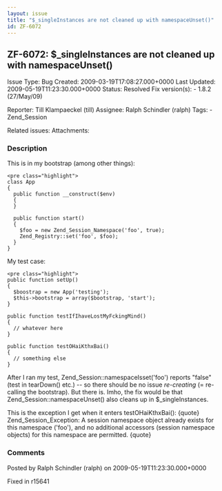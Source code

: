 ```yaml
---
layout: issue
title: "$_singleInstances are not cleaned up with namespaceUnset()"
id: ZF-6072
---
```


ZF-6072: $\_singleInstances are not cleaned up with namespaceUnset()
--------------------------------------------------------------------

 Issue Type: Bug Created: 2009-03-19T17:08:27.000+0000 Last Updated: 2009-05-19T11:23:30.000+0000 Status: Resolved Fix version(s): - 1.8.2 (27/May/09)
 
 Reporter:  Till Klampaeckel (till)  Assignee:  Ralph Schindler (ralph)  Tags: - Zend\_Session
 
 Related issues: 
 Attachments: 
### Description

This is in my bootstrap (among other things):

 
    <pre class="highlight">
    class App
    {
      public function __construct($env)
      {
      }
    
      public function start()
      {
        $foo = new Zend_Session_Namespace('foo', true);
        Zend_Registry::set('foo', $foo);
      }
    }


My test case:

 
    <pre class="highlight">
    public function setUp()
    {
      $boostrap = new App('testing');
      $this->bootstrap = array($bootstrap, 'start');
    }
    
    public function testIfIhaveLostMyFckingMind()
    {
      // whatever here
    }
    
    public function testOHaiKthxBai()
    {
      // something else
    }


After I ran my test, Zend\_Session::namespaceIsset('foo') reports "false" (test in tearDown() etc.) -- so there should be no issue _re-creating_ (= re-calling the bootstrap). But there is. Imho, the fix would be that Zend\_Session::namespaceUnset() also cleans up in $\_singleInstances.

This is the exception I get when it enters testOHaiKthxBai(): {quote} Zend\_Session\_Exception: A session namespace object already exists for this namespace ('foo'), and no additional accessors (session namespace objects) for this namespace are permitted. {quote}

 

 

### Comments

Posted by Ralph Schindler (ralph) on 2009-05-19T11:23:30.000+0000

Fixed in r15641

 

 
